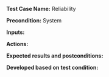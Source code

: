 **Test Case Name:** Reliability

**Precondition:** System

**Inputs:**

**Actions:**

**Expected results and postconditions:**

**Developed based on test condition:**
